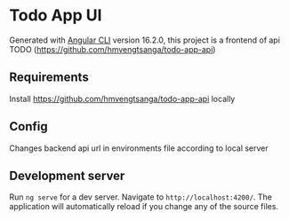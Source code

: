 # Todo App UI

Generated with [Angular CLI](https://github.com/angular/angular-cli) version 16.2.0, this project is a frontend of api TODO (https://github.com/hmvengtsanga/todo-app-api)

## Requirements
 Install https://github.com/hmvengtsanga/todo-app-api locally

 ## Config
 Changes backend api url in environments file according to local server

## Development server

Run `ng serve` for a dev server. Navigate to `http://localhost:4200/`. The application will automatically reload if you change any of the source files.

